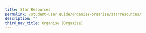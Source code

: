```yaml
---
title: Star Resources
permalink: /student-user-guide/organise-organise/starresources/
description: ""
third_nav_title: Organise (Organise)
---
```

